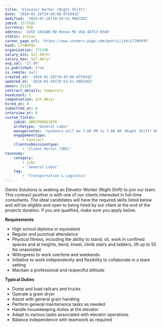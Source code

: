 ```yaml
---
title: 'Elevator Worker (Night Shift)'
date: '2024-01-26T19:49:06.075943Z'
modified: '2024-01-26T19:54:51.986326Z'
jobid: 1573181
currency: USD
address: '2455 VASSAR RD Reese MI USA 48757-9340'
status: active
career_page_url: 'https://www.careers-page.com/gentis/job/L77W9V95'
hash: L77W9V95
organization: 271590
salary_min: $17.40/hr
salary_max: $17.40/yr
avg_sal: '17.40'
is_published: true
is_remote: null
created_at: '2024-01-26T19:49:06.075943Z'
updated_at: '2024-01-26T19:54:51.986326Z'
owner: 22120
contract_details: temporary
headcount: 1
compensation: $17.40/yr
hired_at: 0
submitted_at: 0
interview_at: 0
custom_fields:
    jobid: ADMJP00012978
    archetype: 'General Labor'
    managernotes: '<p>hours will be 7.00 PM to 7.00 AM (Night Shift) Monday thru Sunday with one day off per week. Each employee working six days per week. We are flexible to work with employees in terms of time off.</p><p><span style="font-family: inherit; font-size: 0.875rem;">Potential assignments may include, but are not limited to: · Dump and load railcars and trucks· Operate a grain dryer · Assist with grain handling · General housekeeping duties · General maintenance, as needed Job Requirements:To be considered for an opportunity, candidates must meet the following criteria: · Commitment to ADM�s goal of achieving a zero injury culture; understand and follow company safety procedures · High school education or equivalent · Exhibit regular and prompt attendance · Able to meet physical requirements of the position including, but not limited to: prolonged periods of standing and sitting, working in confined spaces and from heights, bending, kneeling, climbing stairs and ladders, working in a variety of conditions (heat, cold, dust, etc), lift up to 55 lbs unassisted · Willing to work overtime and weekends, if needed · Demonstrate initiative to work independently while flexible enough to work in team setting when needed · Exhibit a professional image at all times; maintain a positive and respectful attitude Relocation assistance is not available with this position.ADM requires the successful completion of a pre-employment drug screen and a background check. ADM is an Equal Opportunity Employer for minorites, females, protected veterans and individuals with a disability.</span></p>'
    engagementtype:
        - Contract
    clientsubmissiontype:
        - 'Client Portal (VMS)'
taxonomy:
    category:
        - jobs
        - 'General Labor'
    tag:
        - 'Transportation & Logistics'
---
```


<p>Gentis Solutions is seeking an&nbsp;﻿Elevator Worker (Night Shift) to join our team. This contract position is with one of our clients interested in full-time consultants. The ideal candidates will have the required skills listed below and will be eligible and open to being hired by our client at the end of the projects duration. If you are qualified, make sure you apply below.<br></p>
<p>﻿<strong>Requirements</strong></p>
<ul><li>High school diploma or equivalent</li><li>Regular and punctual attendance</li><li>Physical fitness, including the ability to stand, sit, work in confined spaces and at heights, bend, kneel, climb stairs and ladders, lift up to 55 lbs unassisted</li><li>Willingness to work overtime and weekends</li><li>Initiative to work independently and flexibility to collaborate in a team setting</li><li>Maintain a professional and respectful attitude</li></ul>
<p><strong style="font-family: inherit; font-size: 0.875rem;">﻿Typical Duties</strong><br></p>
<ul><li>Dump and load railcars and trucks</li><li>Operate a grain dryer</li><li>Assist with general grain handling</li><li>Perform general maintenance tasks as needed</li><li>Handle housekeeping duties at the elevator</li><li>Adapt to various tasks associated with elevator operations</li><li>Balance independence with teamwork as required</li></ul>